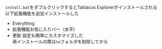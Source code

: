 `install.bat`をダブルクリックするとTablacus Explorerがインストールされる<br>
以下拡張機能を追加インストールした<br>
* Everything
* 拡張機能お気に入りバー（水平）
* 更新
設定も簡単にカスタマイズした<br>
再インストールの際は`te`フォルダを削除してから
